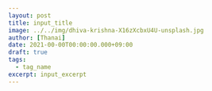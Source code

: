 ```yaml
---
layout: post
title: input_title
image: ../../img/dhiva-krishna-X16zXcbxU4U-unsplash.jpg
author: [Thanai]
date: 2021-00-00T00:00:00.000+09:00
draft: true
tags:
  - tag_name
excerpt: input_excerpt
---
```

